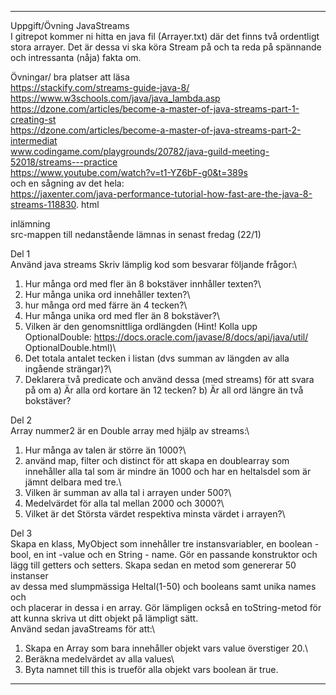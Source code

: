 -------------------------------------------------

Uppgift/Övning JavaStreams\
I gitrepot kommer ni hitta en java fil (Arrayer.txt) där det finns två ordentligt\
stora arrayer. Det är dessa vi ska köra Stream på och ta reda på spännande\
och intressanta (nåja) fakta om.

Övningar/ bra platser att läsa\
https://stackify.com/streams-guide-java-8/ \
https://www.w3schools.com/java/java_lambda.asp \
https://dzone.com/articles/become-a-master-of-java-streams-part-1-creating-st \
https://dzone.com/articles/become-a-master-of-java-streams-part-2-intermediat \
www.codingame.com/playgrounds/20782/java-guild-meeting-52018/streams---practice \
https://www.youtube.com/watch?v=t1-YZ6bF-g0&t=389s \
och en sågning av det hela: \
https://jaxenter.com/java-performance-tutorial-how-fast-are-the-java-8-streams-118830.
html

inlämning\
src-mappen till nedanstående lämnas in senast fredag (22/1)

Del 1\
Använd java streams Skriv lämplig kod som besvarar följande frågor:\
1. Hur många ord med fler än 8 bokstäver innhåller texten?\
2. Hur många unika ord innehåller texten?\
3. hur många ord med färre än 4 tecken?\
4. Hur många unika ord med fler än 8 bokstäver?\
5. Vilken är den genomsnittliga ordlängden (Hint! Kolla upp OptionalDouble: https://docs.oracle.com/javase/8/docs/api/java/util/
OptionalDouble.html)\
6. Det totala antalet tecken i listan (dvs summan av längden av alla ingående strängar)?\
7. Deklarera två predicate och använd dessa (med streams) för att svara\
på om a) Är alla ord kortare än 12 tecken? b) Är all ord längre än två\
bokstäver?

Del 2\
Array nummer2 är en Double array med hjälp av streams:\
1. Hur många av talen är större än 1000?\
2. använd map, filter och distinct för att skapa en doublearray som innehåller alla tal som är mindre än 1000 och har en heltalsdel som är
jämnt delbara med tre.\
3. Vilken är summan av alla tal i arrayen under 500?\
4. Medelvärdet för alla tal mellan 2000 och 3000?\
5. Vilket är det Största värdet respektiva minsta värdet i arrayen?\

Del 3\
Skapa en klass, MyObject som innehåller tre instansvariabler, en boolean -\
bool, en int -value och en String - name. Gör en passande konstruktor och\
lägg till getters och setters. Skapa sedan en metod som genererar 50 instanser\
av dessa med slumpmässiga Heltal(1-50) och booleans samt unika names och\
och placerar in dessa i en array. Gör lämpligen också en toString-metod för\
att kunna skriva ut ditt objekt på lämpligt sätt.\
Använd sedan javaStreams för att:\
1. Skapa en Array som bara innehåller objekt vars value överstiger 20.\
2. Beräkna medelvärdet av alla values\
3. Byta namnet till this is trueför alla objekt vars boolean är true.

-------------------------------------------------
